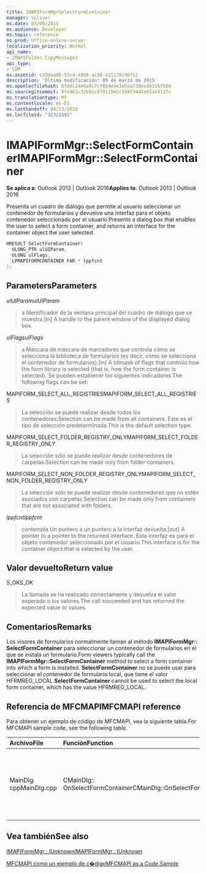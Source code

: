 ```yaml
---
title: IMAPIFormMgrSelectFormContainer
manager: soliver
ms.date: 03/09/2015
ms.audience: Developer
ms.topic: reference
ms.prod: office-online-server
localization_priority: Normal
api_name:
- IMAPIFolder.CopyMessages
api_type:
- COM
ms.assetid: c33daad6-52c4-4968-ac56-415178c9bf12
description: 'Última modificación: 09 de marzo de 2015'
ms.openlocfilehash: bfddc24e6a9c7cf8bdeae1e5ea730ecdb116f564
ms.sourcegitcommit: 8fe462c32b91c87911942c188f3445e85a54137c
ms.translationtype: MT
ms.contentlocale: es-ES
ms.lasthandoff: 04/23/2019
ms.locfileid: "32321591"
---
```

# <a name="imapiformmgrselectformcontainer"></a><span data-ttu-id="9e0d4-103">IMAPIFormMgr::SelectFormContainer</span><span class="sxs-lookup"><span data-stu-id="9e0d4-103">IMAPIFormMgr::SelectFormContainer</span></span>

  
  
<span data-ttu-id="9e0d4-104">**Se aplica a**: Outlook 2013 | Outlook 2016</span><span class="sxs-lookup"><span data-stu-id="9e0d4-104">**Applies to**: Outlook 2013 | Outlook 2016</span></span> 
  
<span data-ttu-id="9e0d4-105">Presenta un cuadro de diálogo que permite al usuario seleccionar un contenedor de formularios y devuelve una interfaz para el objeto contenedor seleccionado por el usuario.</span><span class="sxs-lookup"><span data-stu-id="9e0d4-105">Presents a dialog box that enables the user to select a form container, and returns an interface for the container object the user selected.</span></span>
  
```cpp
HRESULT SelectFormContainer(
  ULONG_PTR ulUIParam,
  ULONG ulFlags,
  LPMAPIFORMCONTAINER FAR * lppfcnt
);
```

## <a name="parameters"></a><span data-ttu-id="9e0d4-106">Parameters</span><span class="sxs-lookup"><span data-stu-id="9e0d4-106">Parameters</span></span>

 <span data-ttu-id="9e0d4-107">_ulUIParam_</span><span class="sxs-lookup"><span data-stu-id="9e0d4-107">_ulUIParam_</span></span>
  
> <span data-ttu-id="9e0d4-108">a Identificador de la ventana principal del cuadro de diálogo que se muestra.</span><span class="sxs-lookup"><span data-stu-id="9e0d4-108">[in] A handle to the parent window of the displayed dialog box.</span></span> 
    
 <span data-ttu-id="9e0d4-109">_ulFlags_</span><span class="sxs-lookup"><span data-stu-id="9e0d4-109">_ulFlags_</span></span>
  
> <span data-ttu-id="9e0d4-110">a Máscara de máscara de marcadores que controla cómo se selecciona la biblioteca de formularios (es decir, cómo se selecciona el contenedor de formularios).</span><span class="sxs-lookup"><span data-stu-id="9e0d4-110">[in] A bitmask of flags that controls how the form library is selected (that is, how the form container is selected).</span></span> <span data-ttu-id="9e0d4-111">Se pueden establecer los siguientes indicadores:</span><span class="sxs-lookup"><span data-stu-id="9e0d4-111">The following flags can be set:</span></span>
    
<span data-ttu-id="9e0d4-112">MAPIFORM_SELECT_ALL_REGISTRIES</span><span class="sxs-lookup"><span data-stu-id="9e0d4-112">MAPIFORM_SELECT_ALL_REGISTRIES</span></span> 
  
> <span data-ttu-id="9e0d4-113">La selección se puede realizar desde todos los contenedores.</span><span class="sxs-lookup"><span data-stu-id="9e0d4-113">Selection can be made from all containers.</span></span> <span data-ttu-id="9e0d4-114">Este es el tipo de selección predeterminada.</span><span class="sxs-lookup"><span data-stu-id="9e0d4-114">This is the default selection type.</span></span> 
    
<span data-ttu-id="9e0d4-115">MAPIFORM_SELECT_FOLDER_REGISTRY_ONLY</span><span class="sxs-lookup"><span data-stu-id="9e0d4-115">MAPIFORM_SELECT_FOLDER_REGISTRY_ONLY</span></span> 
  
> <span data-ttu-id="9e0d4-116">La selección sólo se puede realizar desde contenedores de carpetas.</span><span class="sxs-lookup"><span data-stu-id="9e0d4-116">Selection can be made only from folder containers.</span></span>
    
<span data-ttu-id="9e0d4-117">MAPIFORM_SELECT_NON_FOLDER_REGISTRY_ONLY</span><span class="sxs-lookup"><span data-stu-id="9e0d4-117">MAPIFORM_SELECT_NON_FOLDER_REGISTRY_ONLY</span></span> 
  
> <span data-ttu-id="9e0d4-118">La selección sólo se puede realizar desde contenedores que no estén asociados con carpetas.</span><span class="sxs-lookup"><span data-stu-id="9e0d4-118">Selection can be made only from containers that are not associated with folders.</span></span>
    
 <span data-ttu-id="9e0d4-119">_lppfcnt_</span><span class="sxs-lookup"><span data-stu-id="9e0d4-119">_lppfcnt_</span></span>
  
> <span data-ttu-id="9e0d4-120">contempla Un puntero a un puntero a la interfaz devuelta.</span><span class="sxs-lookup"><span data-stu-id="9e0d4-120">[out] A pointer to a pointer to the returned interface.</span></span> <span data-ttu-id="9e0d4-121">Esta interfaz es para el objeto contenedor seleccionado por el usuario.</span><span class="sxs-lookup"><span data-stu-id="9e0d4-121">This interface is for the container object that is selected by the user.</span></span>
    
## <a name="return-value"></a><span data-ttu-id="9e0d4-122">Valor devuelto</span><span class="sxs-lookup"><span data-stu-id="9e0d4-122">Return value</span></span>

<span data-ttu-id="9e0d4-123">S_OK</span><span class="sxs-lookup"><span data-stu-id="9e0d4-123">S_OK</span></span> 
  
> <span data-ttu-id="9e0d4-124">La llamada se ha realizado correctamente y devuelva el valor esperado o los valores.</span><span class="sxs-lookup"><span data-stu-id="9e0d4-124">The call succeeded and has returned the expected value or values.</span></span>
    
## <a name="remarks"></a><span data-ttu-id="9e0d4-125">Comentarios</span><span class="sxs-lookup"><span data-stu-id="9e0d4-125">Remarks</span></span>

<span data-ttu-id="9e0d4-126">Los visores de formularios normalmente llaman al método **IMAPIFormMgr:: SelectFormContainer** para seleccionar un contenedor de formularios en el que se instala un formulario.</span><span class="sxs-lookup"><span data-stu-id="9e0d4-126">Form viewers typically call the **IMAPIFormMgr::SelectFormContainer** method to select a form container into which a form is installed.</span></span> <span data-ttu-id="9e0d4-127">**SelectFormContainer** no se puede usar para seleccionar el contenedor de formulario local, que tiene el valor HFRMREG_LOCAL.</span><span class="sxs-lookup"><span data-stu-id="9e0d4-127">**SelectFormContainer** cannot be used to select the local form container, which has the value HFRMREG_LOCAL.</span></span> 
  
## <a name="mfcmapi-reference"></a><span data-ttu-id="9e0d4-128">Referencia de MFCMAPI</span><span class="sxs-lookup"><span data-stu-id="9e0d4-128">MFCMAPI reference</span></span>

<span data-ttu-id="9e0d4-129">Para obtener un ejemplo de código de MFCMAPI, vea la siguiente tabla.</span><span class="sxs-lookup"><span data-stu-id="9e0d4-129">For MFCMAPI sample code, see the following table.</span></span>
  
|<span data-ttu-id="9e0d4-130">**Archivo**</span><span class="sxs-lookup"><span data-stu-id="9e0d4-130">**File**</span></span>|<span data-ttu-id="9e0d4-131">**Función**</span><span class="sxs-lookup"><span data-stu-id="9e0d4-131">**Function**</span></span>|<span data-ttu-id="9e0d4-132">**Comentario**</span><span class="sxs-lookup"><span data-stu-id="9e0d4-132">**Comment**</span></span>|
|:-----|:-----|:-----|
|<span data-ttu-id="9e0d4-133">MainDlg. cpp</span><span class="sxs-lookup"><span data-stu-id="9e0d4-133">MainDlg.cpp</span></span>  <br/> |<span data-ttu-id="9e0d4-134">CMainDlg:: OnSelectFormContainer</span><span class="sxs-lookup"><span data-stu-id="9e0d4-134">CMainDlg::OnSelectFormContainer</span></span>  <br/> |<span data-ttu-id="9e0d4-135">MFCMAPI usa el método **IMAPIFormMgr:: SelectFormContainer** para seleccionar un contenedor de formulario antes de representar su contenido.</span><span class="sxs-lookup"><span data-stu-id="9e0d4-135">MFCMAPI uses the **IMAPIFormMgr::SelectFormContainer** method to select a form container before rendering its contents.</span></span>  <br/> |
   
## <a name="see-also"></a><span data-ttu-id="9e0d4-136">Vea también</span><span class="sxs-lookup"><span data-stu-id="9e0d4-136">See also</span></span>



[<span data-ttu-id="9e0d4-137">IMAPIFormMgr : IUnknown</span><span class="sxs-lookup"><span data-stu-id="9e0d4-137">IMAPIFormMgr : IUnknown</span></span>](imapiformmgriunknown.md)


[<span data-ttu-id="9e0d4-138">MFCMAPI como un ejemplo de c�digo</span><span class="sxs-lookup"><span data-stu-id="9e0d4-138">MFCMAPI as a Code Sample</span></span>](mfcmapi-as-a-code-sample.md)

